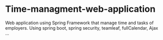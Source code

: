 # Time-managment-web-application

Web application using Spring Framework that manage time and tasks of employers. Using spring boot, spring security, teamleaf, fullCalendar, Ajax ...   
